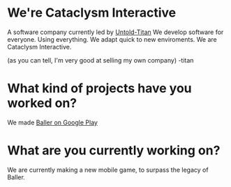 # We're Cataclysm Interactive
A software company currently led by [Untold-Titan](https://github.com/untold-titan)
We develop software for everyone. Using everything. 
We adapt quick to new enviroments.
We are Cataclysm Interactive.

(as you can tell, I'm very good at selling my own company) -titan

# What kind of projects have you worked on?

We made [Baller on Google Play](https://play.google.com/store/apps/details?id=com.PentagonGames.Baller)

# What are you currently working on? 

We are currently making a new mobile game, to surpass the legacy of Baller.
